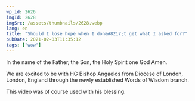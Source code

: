 ```yaml
---
wp_id: 2626
imgId: 2628
imgSrc: /assets/thumbnails/2628.webp
lang: en
title: "Should I lose hope when I don&#8217;t get what I asked for?"
pubDate: 2021-02-03T11:35:12
tags: ["wow"]
---
```


<!-- page: 6 -->

<p>In the name of the Father, the Son, the Holy Spirit one God Amen.</p>
<p>We are excited to be with HG Bishop Angaelos from Diocese of London, London, England through the newly established Words of Wisdom branch.</p>
<p>This video was of course used with his blessing.</p>
<p>&nbsp;</p>
